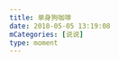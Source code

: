 ```yaml
---
title: 单身狗咖啡
date: 2018-05-05 13:19:08
mCategories: [说说]
type: moment
---
```


<div id="pics-20180505131908"></div>

<script src="/lib/moment/pics.js"></script>
<script>
var data = [
    {"link": "2018-05-05_000000.jpeg", "type": "shuoshuo"}
];
picsRender(data, "pics-20180505131908");
</script>
